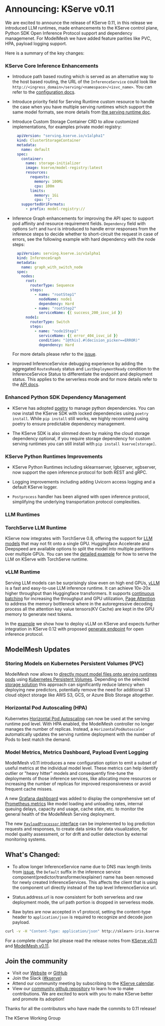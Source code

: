 # Announcing: KServe v0.11

We are excited to announce the release of KServe 0.11, in this release we introduced LLM runtimes, made enhancements to the KServe control plane, Python SDK Open Inference Protocol support and dependency managemenet. 
For ModelMesh we have added feature parities like PVC, HPA, payload logging support.


Here is a summary of the key changes:

### KServe Core Inference Enhancements

- Introduce path based routing which is served as an alternative way to the host based routing, the URL of the `InferenceService` could look like `http://<ingress_domain>/serving/<namespace>/<isvc_name>`. 
  You can refer to the [configuration docs](https://github.com/kserve/kserve/blob/294a10495b6b5cda9c64d3e1573b60aec62aceb9/config/configmap/inferenceservice.yaml#L237).

- Introduce priority field for Serving Runtime custom resource to handle the case when you have multiple serving runtimes which support the same model formats, see more details from [the serving runtime doc](https://kserve.github.io/website/0.11/modelserving/servingruntimes/#priority).

- Introduce Custom Storage Container CRD to allow customized implementations, for examples private model registry:
  ```yaml
    apiVersion: "serving.kserve.io/v1alpha1"
    kind: ClusterStorageContainer
    metadata:
      name: default
    spec:
      container:
        name: storage-initializer
        image: kserve/model-registry:latest
        resources:
          requests:
            memory: 100Mi
            cpu: 100m
          limits:
            memory: 1Gi
            cpu: "1"
      supportedUriFormats:
        - prefix: model-registry://
  ```

- Inference Graph enhancements for improving the API spec to support pod affinity and resource requirement fields.
  `Dependency` field with options `Soft` and `hard` is introduced to handle error responses from the inference steps to decide whether to short-circuit the request in case of errors, see the following example with hard dependency with the node steps:
  
  ```yaml
    apiVersion: serving.kserve.io/v1alpha1
    kind: InferenceGraph
    metadata:
      name: graph_with_switch_node
    spec:
      nodes:
        root:
          routerType: Sequence
          steps:
            - name: "rootStep1"
              nodeName: node1
              dependency: Hard
            - name: "rootStep2"
              serviceName: {{ success_200_isvc_id }}
        node1:
          routerType: Switch
          steps:
            - name: "node1Step1"
              serviceName: {{ error_404_isvc_id }}
              condition: "[@this].#(decision_picker==ERROR)"
              dependency: Hard
  ```
  For more details please refer to the [issue](https://github.com/kserve/kserve/issues/2484).

- Improved InferenceService debugging experience by adding the aggregated `RoutesReady` status and `LastDeploymentReady` condition to the InferenceService Status to differentiate the endpoint and deployment status.
  This applies to the serverless mode and for more details refer to the [API docs](https://pkg.go.dev/github.com/kserve/kserve@v0.11.1/pkg/apis/serving/v1beta1#InferenceServiceStatus).

### Enhanced Python SDK Dependency Management

- KServe has adopted [poetry](https://python-poetry.org/docs/) to manage python dependencies. You can now install the KServe SDK with locked dependencies using `poetry install`. 
While `pip install` still works,  we highly recommend using poetry to ensure predictable dependency management.

- The KServe SDK is also slimmed down by making the cloud storage dependency optional, if you require storage dependency for custom serving runtimes you can still install with `pip install kserve[storage]`.


### KServe Python Runtimes Improvements
- KServe Python Runtimes including sklearnserver, lgbserver, xgbserver, now support the open inference protocol for both REST and gRPC.

- Logging improvements including adding Uvicorn access logging and a default KServe logger.

- `Postprocess` handler has been aligned with open inference protocol, simplifying the underlying transportation protocol complexities.


### LLM Runtimes

### TorchServe LLM Runtime
KServe now integrates with TorchServe 0.8, offering the support for [LLM models](https://pytorch.org/serve/large_model_inference.html) that may not fit onto a single GPU. 
Huggingface Accelerate and Deepspeed are available options to split the model into multiple partitions over multiple GPUs. You can see the [detailed example](../../modelserving/v1beta1/llm/) for how to serve the LLM on KServe with TorchServe runtime.

### vLLM Runtime
Serving LLM models can be surprisingly slow even on high end GPUs, [vLLM](https://github.com/vllm-project/vllm) is a fast and easy-to-use LLM inference runtime. It can achieve 10x-20x higher throughput than Huggingface transformers. 
It supports [continuous batching](https://www.anyscale.com/blog/continuous-batching-llm-inference) for increasing the throughput and GPU utilization,
[Page Attention](https://vllm.ai) to address the memory bottleneck where in the autoregressive decoding process all the attention key value tensors(KV Cache) are kept in the GPU memory to generate next tokens.

In the [example](../../modelserving/v1beta1/llm/vllm/README.md) we show how to deploy vLLM on KServe and expects further integration in KServe 0.12 with proposed [generate endpoint](https://github.com/kserve/open-inference-protocol/pull/7) for open inference protocol. 

## ModelMesh Updates

### Storing Models on Kubernetes Persistent Volumes (PVC)
ModelMesh now allows to [directly mount model files onto serving runtimes pods](https://github.com/kserve/modelmesh-serving/blob/main/docs/predictors/setup-storage.md#deploy-a-model-stored-on-a-persistent-volume-claim) 
using [Kubernetes Persistent Volumes](https://kubernetes.io/docs/concepts/storage/persistent-volumes/). Depending on the selected [storage solution](https://kubernetes.io/docs/concepts/storage/storage-classes/) this approach can significantly reduce latency when deploying new predictors, 
potentially remove the need for additional S3 cloud object storage like AWS S3, GCS, or Azure Blob Storage altogether.


### Horizontal Pod Autoscaling (HPA)
Kubernetes [Horizontal Pod Autoscaling](https://kubernetes.io/docs/tasks/run-application/horizontal-pod-autoscale/) can now be used at the serving runtime pod level. With HPA enabled, the ModelMesh controller no longer manages the number of replicas. Instead, a `HorizontalPodAutoscaler` automatically updates the serving
runtime deployment with the number of Pods to best match the demand.

### Model Metrics, Metrics Dashboard, Payload Event Logging
ModelMesh v0.11 introduces a new configuration option to emit a subset of useful metrics at the individual model level. These metrics can help identify outlier or "heavy hitter" models and consequently fine-tune the deployments of those inference services, like allocating more resources or increasing the number of replicas for improved responsiveness or avoid frequent cache misses.

A new [Grafana dashboard](https://github.com/kserve/modelmesh-serving/blob/main/docs/monitoring.md#import-the-grafana-dashboard) was added to display the comprehensive set of [Prometheus metrics](https://github.com/kserve/modelmesh-serving/blob/main/docs/monitoring.md) like model loading
and unloading rates, internal queuing delays, capacity and usage, cache state, etc. to monitor the general health of the ModelMesh Serving deployment.

The new [`PayloadProcessor` interface](https://github.com/kserve/modelmesh/blob/main/src/main/java/com/ibm/watson/modelmesh/payload/) can be implemented to log prediction requests and responses, to create data sinks for data visualization, for model quality assessment, or for drift and outlier detection by external monitoring systems.

## What's Changed:
- To allow longer InferenceService name due to DNS max length limits from [issue](https://github.com/kserve/kserve/issues/1397), the `Default` suffix in the inference service component(predictor/transformer/explainer) name has been removed for newly created InferenceServices. 
  This affects the client that is using the component url directly instead of the top level InferenceService url.

- Status.address.url is now consistent for both serverless and raw deployment mode, the url path portion is dropped in serverless mode.

- Raw bytes are now accepted in v1 protocol, setting the content-type header to `application/json` is required to recognize and decode json payload.
```bash
curl -v -H "Content-Type: application/json" http://sklearn-iris.kserve-test.${CUSTOM_DOMAIN}/v1/models/sklearn-iris:predict -d @./iris-input.json
```


For a complete change list please read the release notes from [KServe v0.11](https://github.com/kserve/kserve/releases/tag/v0.11.0) and
[ModelMesh v0.11](https://github.com/kserve/modelmesh-serving/releases/tag/v0.11.0).

## Join the community

- Visit our [Website](https://kserve.github.io/website/) or [GitHub](https://github.com/kserve)
- Join the Slack ([#kserve](https://kubeflow.slack.com/?redir=%2Farchives%2FCH6E58LNP))
- Attend our community meeting by subscribing to the [KServe calendar](https://wiki.lfaidata.foundation/display/kserve/calendars).
- View our [community github repository](https://github.com/kserve/community) to learn how to make contributions. We are excited to work with you to make KServe better and promote its adoption!


Thanks for all the contributors who have made the commits to 0.11 release!

The KServe Working Group
